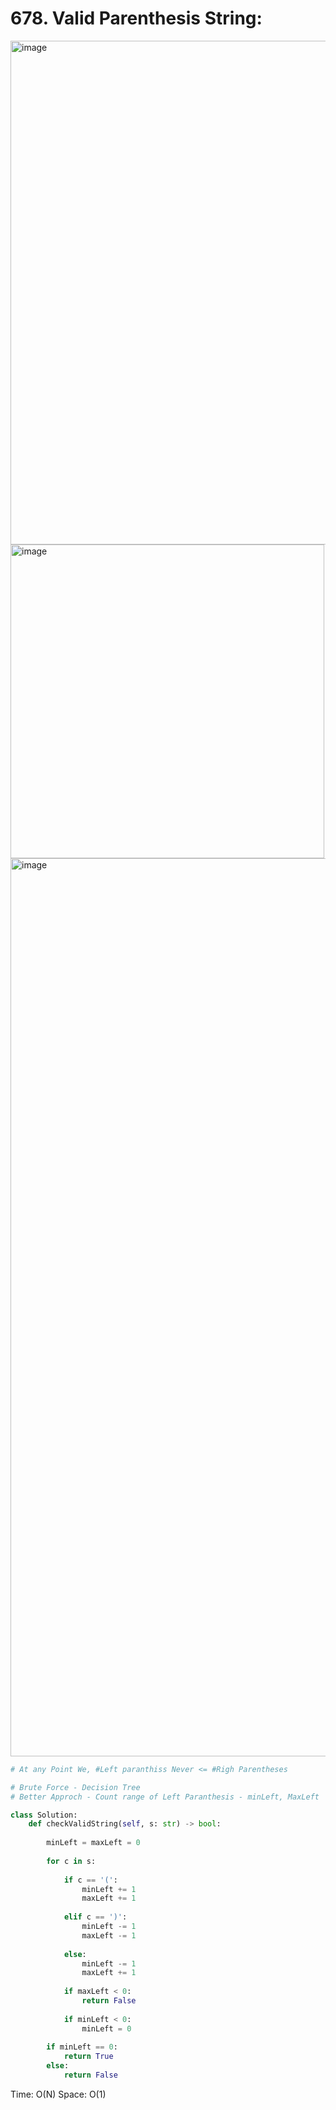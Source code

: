 # 678. Valid Parenthesis String:

<img width="806" alt="image" src="https://user-images.githubusercontent.com/35987583/173206404-e05d25d1-479a-401a-bfe2-3863cde747fc.png">
<img width="502" alt="image" src="https://user-images.githubusercontent.com/35987583/173206406-dccf2b8d-b38d-4d98-840d-e7ad706034f1.png">


<img width="1437" alt="image" src="https://user-images.githubusercontent.com/35987583/173206492-80b6a722-4c9e-48b0-9fc8-dee348804742.png">

```python
# At any Point We, #Left paranthiss Never <= #Righ Parentheses 

# Brute Force - Decision Tree
# Better Approch - Count range of Left Paranthesis - minLeft, MaxLeft

class Solution:
    def checkValidString(self, s: str) -> bool:
        
        minLeft = maxLeft = 0
        
        for c in s:
            
            if c == '(':
                minLeft += 1
                maxLeft += 1
                
            elif c == ')':
                minLeft -= 1
                maxLeft -= 1
                
            else:
                minLeft -= 1
                maxLeft += 1
            
            if maxLeft < 0:
                return False
            
            if minLeft < 0:
                minLeft = 0
        
        if minLeft == 0:
            return True
        else:
            return False
```


Time: O(N)
Space: O(1)

